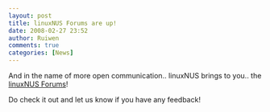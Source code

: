 ```yaml
---
layout: post
title: linuxNUS Forums are up!
date: 2008-02-27 23:52
author: Ruiwen
comments: true
categories: [News]
---
```

And in the name of more open communication.. linuxNUS brings to you.. the <a href="http://opensource.nus.edu.sg/forums/">linuxNUS Forums</a>!

Do check it out and let us know if you have any feedback!
